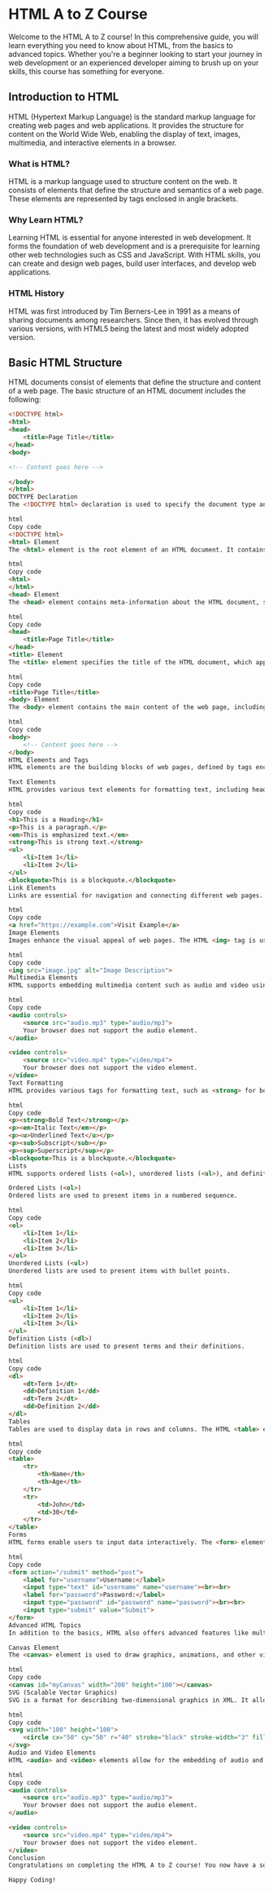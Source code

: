 # HTML A to Z Course

Welcome to the HTML A to Z course! In this comprehensive guide, you will learn everything you need to know about HTML, from the basics to advanced topics. Whether you're a beginner looking to start your journey in web development or an experienced developer aiming to brush up on your skills, this course has something for everyone.

## Introduction to HTML

HTML (Hypertext Markup Language) is the standard markup language for creating web pages and web applications. It provides the structure for content on the World Wide Web, enabling the display of text, images, multimedia, and interactive elements in a browser.

### What is HTML?

HTML is a markup language used to structure content on the web. It consists of elements that define the structure and semantics of a web page. These elements are represented by tags enclosed in angle brackets.

### Why Learn HTML?

Learning HTML is essential for anyone interested in web development. It forms the foundation of web development and is a prerequisite for learning other web technologies such as CSS and JavaScript. With HTML skills, you can create and design web pages, build user interfaces, and develop web applications.

### HTML History

HTML was first introduced by Tim Berners-Lee in 1991 as a means of sharing documents among researchers. Since then, it has evolved through various versions, with HTML5 being the latest and most widely adopted version.

## Basic HTML Structure

HTML documents consist of elements that define the structure and content of a web page. The basic structure of an HTML document includes the following:

```html
<!DOCTYPE html>
<html>
<head>
    <title>Page Title</title>
</head>
<body>

<!-- Content goes here -->

</body>
</html>
DOCTYPE Declaration
The <!DOCTYPE html> declaration is used to specify the document type and version of HTML being used. It ensures that the browser renders the page correctly according to the HTML standard.

html
Copy code
<!DOCTYPE html>
<html> Element
The <html> element is the root element of an HTML document. It contains all other elements and represents the entire content of the web page.

html
Copy code
<html>
</html>
<head> Element
The <head> element contains meta-information about the HTML document, such as the page title, character encoding, and links to external resources like CSS and JavaScript files.

html
Copy code
<head>
    <title>Page Title</title>
</head>
<title> Element
The <title> element specifies the title of the HTML document, which appears in the browser's title bar or tab.

html
Copy code
<title>Page Title</title>
<body> Element
The <body> element contains the main content of the web page, including text, images, links, and other elements.

html
Copy code
<body>
    <!-- Content goes here -->
</body>
HTML Elements and Tags
HTML elements are the building blocks of web pages, defined by tags enclosed in angle brackets. Some common HTML tags include <h1> for headings, <p> for paragraphs, <a> for links, <img> for images, and so on.

Text Elements
HTML provides various text elements for formatting text, including headings (<h1> to <h6>), paragraphs (<p>), emphasis (<em> and <strong>), lists (<ul>, <ol>, and <li>), and blockquotes (<blockquote>).

html
Copy code
<h1>This is a Heading</h1>
<p>This is a paragraph.</p>
<em>This is emphasized text.</em>
<strong>This is strong text.</strong>
<ul>
    <li>Item 1</li>
    <li>Item 2</li>
</ul>
<blockquote>This is a blockquote.</blockquote>
Link Elements
Links are essential for navigation and connecting different web pages. The HTML <a> tag is used to create hyperlinks, with the href attribute specifying the URL of the target page.

html
Copy code
<a href="https://example.com">Visit Example</a>
Image Elements
Images enhance the visual appeal of web pages. The HTML <img> tag is used to embed images, with the src attribute specifying the image file's URL and the alt attribute providing alternative text for accessibility.

html
Copy code
<img src="image.jpg" alt="Image Description">
Multimedia Elements
HTML supports embedding multimedia content such as audio and video using the <audio> and <video> tags, respectively. These tags allow you to specify the source file and include optional attributes for controls, autoplay, and loop.

html
Copy code
<audio controls>
    <source src="audio.mp3" type="audio/mp3">
    Your browser does not support the audio element.
</audio>

<video controls>
    <source src="video.mp4" type="video/mp4">
    Your browser does not support the video element.
</video>
Text Formatting
HTML provides various tags for formatting text, such as <strong> for bold, <em> for italic, <u> for underline, <sub> for subscript, <sup> for superscript, and <blockquote> for block quotes.

html
Copy code
<p><strong>Bold Text</strong></p>
<p><em>Italic Text</em></p>
<p><u>Underlined Text</u></p>
<p><sub>Subscript</sub></p>
<p><sup>Superscript</sup></p>
<blockquote>This is a blockquote.</blockquote>
Lists
HTML supports ordered lists (<ol>), unordered lists (<ul>), and definition lists (<dl>) for organizing content in a structured manner.

Ordered Lists (<ol>)
Ordered lists are used to present items in a numbered sequence.

html
Copy code
<ol>
    <li>Item 1</li>
    <li>Item 2</li>
    <li>Item 3</li>
</ol>
Unordered Lists (<ul>)
Unordered lists are used to present items with bullet points.

html
Copy code
<ul>
    <li>Item 1</li>
    <li>Item 2</li>
    <li>Item 3</li>
</ul>
Definition Lists (<dl>)
Definition lists are used to present terms and their definitions.

html
Copy code
<dl>
    <dt>Term 1</dt>
    <dd>Definition 1</dd>
    <dt>Term 2</dt>
    <dd>Definition 2</dd>
</dl>
Tables
Tables are used to display data in rows and columns. The HTML <table> element is used to create tables, with <tr> for rows, <th> for table headers, and <td> for table data.

html
Copy code
<table>
    <tr>
        <th>Name</th>
        <th>Age</th>
    </tr>
    <tr>
        <td>John</td>
        <td>30</td>
    </tr>
</table>
Forms
HTML forms enable users to input data interactively. The <form> element is used to create a form, with various input elements like <input>, <textarea>, <select>, etc.

html
Copy code
<form action="/submit" method="post">
    <label for="username">Username:</label>
    <input type="text" id="username" name="username"><br><br>
    <label for="password">Password:</label>
    <input type="password" id="password" name="password"><br><br>
    <input type="submit" value="Submit">
</form>
Advanced HTML Topics
In addition to the basics, HTML also offers advanced features like multimedia embedding, canvas for graphics, SVG for scalable vector graphics, audio and video elements, and more.

Canvas Element
The <canvas> element is used to draw graphics, animations, and other visualizations on a web page using JavaScript.

html
Copy code
<canvas id="myCanvas" width="200" height="100"></canvas>
SVG (Scalable Vector Graphics)
SVG is a format for describing two-dimensional graphics in XML. It allows for the creation of scalable and interactive graphics on the web.

html
Copy code
<svg width="100" height="100">
    <circle cx="50" cy="50" r="40" stroke="black" stroke-width="3" fill="red" />
</svg>
Audio and Video Elements
HTML <audio> and <video> elements allow for the embedding of audio and video content on web pages, respectively.

html
Copy code
<audio controls>
    <source src="audio.mp3" type="audio/mp3">
    Your browser does not support the audio element.
</audio>

<video controls>
    <source src="video.mp4" type="video/mp4">
    Your browser does not support the video element.
</video>
Conclusion
Congratulations on completing the HTML A to Z course! You now have a solid understanding of HTML and its various elements. Keep practicing and exploring to master web development further.

Happy Coding!
